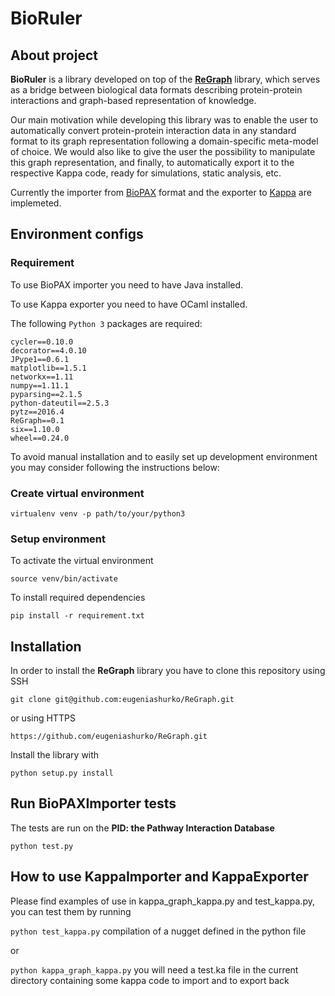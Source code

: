# BioRuler

## About project

**BioRuler** is a library developed on top of the [**ReGraph**](https://github.com/Kappa-Dev/ReGraph) library, which serves as a bridge between biological data formats describing protein-protein interactions and graph-based representation of knowledge.

Our main motivation while developing this library was to enable the user to automatically convert protein-protein interaction data in any standard format to its graph representation following a domain-specific meta-model of choice. We would also like to give the user the possibility to manipulate this graph representation, and finally, to automatically export it to the respective Kappa code, ready for simulations, static analysis, etc.

Currently the importer from [BioPAX](http://biopax.org/) format and the exporter to [Kappa](http://dev.executableknowledge.org/) are implemeted.

## Environment configs

### Requirement

To use BioPAX importer you need to have Java installed.

To use Kappa exporter you need to have OCaml installed.

The following `Python 3` packages are required:

```
cycler==0.10.0
decorator==4.0.10
JPype1==0.6.1
matplotlib==1.5.1
networkx==1.11
numpy==1.11.1
pyparsing==2.1.5
python-dateutil==2.5.3
pytz==2016.4
ReGraph==0.1
six==1.10.0
wheel==0.24.0
```

To avoid manual installation and to easily set up development environment you may consider following the instructions below:

### Create virtual environment

```
virtualenv venv -p path/to/your/python3
```

### Setup environment

To activate the virtual environment
```
source venv/bin/activate
```

To install required dependencies
```
pip install -r requirement.txt
```

## Installation

In order to install the **ReGraph** library you have to clone this repository using SSH
```
git clone git@github.com:eugeniashurko/ReGraph.git
```
or using HTTPS
```
https://github.com/eugeniashurko/ReGraph.git
```
Install the library with
```
python setup.py install
```

## Run BioPAXImporter tests

The tests are run on the **PID: the Pathway Interaction Database**

```
python test.py
```

## How to use KappaImporter and KappaExporter

Please find examples of use in kappa_graph_kappa.py and test_kappa.py, you can test them by running

```python test_kappa.py``` compilation of a nugget defined in the python file

or

```python kappa_graph_kappa.py``` you will need a test.ka file in the current directory containing some kappa code to import and to export back
